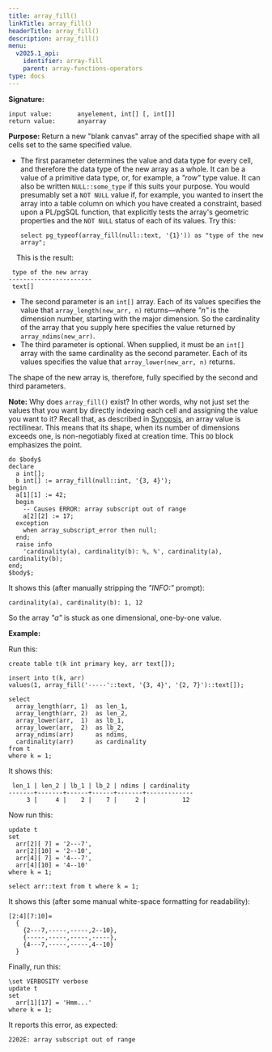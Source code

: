```yaml
---
title: array_fill()
linkTitle: array_fill()
headerTitle: array_fill()
description: array_fill()
menu:
  v2025.1_api:
    identifier: array-fill
    parent: array-functions-operators
type: docs
---
```

**Signature:**
```
input value:       anyelement, int[] [, int[]]
return value:      anyarray
```
**Purpose:** Return a new "blank canvas" array of the specified shape with all cells set to the same specified value.

- The first parameter determines the value and data type for every cell, and therefore the data type of the new array as a whole. It can be a value of a primitive data type, or, for example, a _"row"_ type value. It can also be written `NULL::some_type` if this suits your purpose. You would presumably set a `NOT NULL` value if, for example, you wanted to insert the array into a table column on which you have created a constraint, based upon a PL/pgSQL function, that explicitly tests the array's geometric properties and the `NOT NULL` status of each of its values. Try this:
  ```plpgsql
  select pg_typeof(array_fill(null::text, '{1}')) as "type of the new array";
  ```
&#160;&#160;&#160;&#160;This is the result:
  ```
   type of the new array
  -----------------------
   text[]
  ```
- The second parameter is an `int[]` array. Each of its values specifies the value that `array_length(new_arr, n)` returns—where _"n"_ is the dimension number, starting with the major dimension. So the cardinality of the array that you supply here specifies the value returned by `array_ndims(new_arr)`.
- The third parameter is optional. When supplied, it must be an `int[]` array with the same cardinality as the second parameter. Each of its values specifies the value that `array_lower(new_arr, n)` returns.

The shape of the new array is, therefore, fully specified by the second and third parameters.

**Note:** Why does `array_fill()` exist? In other words, why not just set the values that you want by directly indexing each cell and assigning the value you want to it? Recall that, as described in [Synopsis](../../#synopsis), an array value is rectilinear. This means that its shape, when its number of dimensions exceeds one, is non-negotiably fixed at creation time. This `DO` block emphasizes the point.

```plpgsql
do $body$
declare
  a int[];
  b int[] := array_fill(null::int, '{3, 4}');
begin
  a[1][1] := 42;
  begin
    -- Causes ERROR: array subscript out of range
    a[2][2] := 17;
  exception
    when array_subscript_error then null;
  end;
  raise info
    'cardinality(a), cardinality(b): %, %', cardinality(a), cardinality(b);
end;
$body$;
```

It shows this (after manually stripping the _"INFO:"_ prompt):

```
cardinality(a), cardinality(b): 1, 12
```

So the array _"a"_ is stuck as one dimensional, one-by-one value.

**Example:**

Run this:
```plpgsql
create table t(k int primary key, arr text[]);

insert into t(k, arr)
values(1, array_fill('-----'::text, '{3, 4}', '{2, 7}')::text[]);

select
  array_length(arr, 1)  as len_1,
  array_length(arr, 2)  as len_2,
  array_lower(arr,  1)  as lb_1,
  array_lower(arr,  2)  as lb_2,
  array_ndims(arr)      as ndims,
  cardinality(arr)      as cardinality
from t
where k = 1;
```
It shows this:
```
 len_1 | len_2 | lb_1 | lb_2 | ndims | cardinality
-------+-------+------+------+-------+-------------
     3 |     4 |    2 |    7 |     2 |          12
```

Now run this:
```plpgsql
update t
set
  arr[2][ 7] = '2---7',
  arr[2][10] = '2--10',
  arr[4][ 7] = '4---7',
  arr[4][10] = '4--10'
where k = 1;

select arr::text from t where k = 1;
```
It shows this (after some manual white-space formatting for readability):
```
[2:4][7:10]=
  {
    {2---7,-----,-----,2--10},
    {-----,-----,-----,-----},
    {4---7,-----,-----,4--10}
  }
```

Finally, run this:
```plpgsql
\set VERBOSITY verbose
update t
set
  arr[1][17] = 'Hmm...'
where k = 1;
```
It reports this error, as expected:
```
2202E: array subscript out of range
```
